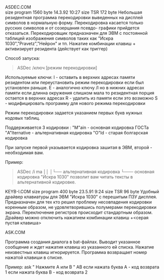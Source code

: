 


ASDEC.COM  
   size program 1560 byte 14.3.92 10:27
   size TSR      172 byte
  Небольшая резидентная программа перекодировки выведенных
 на дисплей символов в нормальную форму. Перекодировка 
 касается только русских символов и от созерцания псевдо-
 графики прийдется отказаться. Перекодировщик предназначен
 для ЭВМ с постоянной таблицей изображения символов таких
 как "Искра 1030","Pravetz","Нейрон" и тп.
 Нажатие комбинации клавиш <RShift>+<TAB> активизирует
 резидента (действует как триггер)

 Способ запуска:
 > ASDec /ключ [режим перекодировки]

 Используемые ключи:
 I - оставить в верхних адресах памяти резидентом 
     или переустановить режим перекодировки если 
     был установлен раньше.
 E - аналогично ключу /I но в нижних адресах памяти
     если длинна окружения слишком мала то 
     резидентная порция остается в верхних адресах
 R - удалить из памяти если это возможно
 S - модифицировать программу для нового режима 
     перекодировки

 Режим перекодировки задается указанием первых
  букв нужных кодовых таблиц.

 Поддерживается 3 кодировки :
 "M"ain          - основная кодировка ГОСТа
 "A"lternative   - альтернативная кодировка 
 "O"ld           - старая болгарская кодировка

 При запуске первой указывается кодировка зашитая в ЭВМ,
 второй - необходимая вам.

 Пример:

 > ASDec /i ma
            ││
            │└──  альтернативная кодировка
            └───  основная кодировка
  "Искра 1030" позволит вам читать тексты в альтернативной 
   кодировке.   

 
 KEYB-I.COM 
   size program 400 byte 23.5.91 9:24
   size TSR      96 byte
   Удобный драйвер клавиатуры для ЭВМ "Искра 1030" с 
   перешитым ПЗУ дисплея. Предназначен для тех кто решил
   проблему несовпадения кодировки коренным образом, не
   удовлетворившись полумерами перекодировки экрана.
   Переключение регистров происходит стандартным образом.
   Драйвер можно отключить нажатием комбинации клавиш
   <ALT>+<серая пустая клавиша>

 ASK.COM

   Программа создания диалога в bat-файлах. Выводит 
   указанное сообщение и ждет нажатия клавиш из 
   указанного ей списка. Нажатие неизвестных клавиш
   игнорируется. Программа возвращает номер нажатой
   клавиши в списке.

   Пример:
   ask " Нажмите A или B " AB
    если нажата буква A - код возврата 1
    если нажата буква B - код возврата 2


 